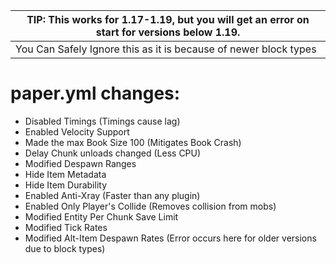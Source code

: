 |TIP: This works for 1.17-1.19, but you will get an error on start for versions below 1.19.|
|----------------|
|You Can Safely Ignore this as it is because of newer block types|

# paper.yml changes:
- Disabled Timings (Timings cause lag)
- Enabled Velocity Support
- Made the max Book Size 100 (Mitigates Book Crash)
- Delay Chunk unloads changed (Less CPU)
- Modified Despawn Ranges
- Hide Item Metadata
- Hide Item Durability
- Enabled Anti-Xray (Faster than any plugin)
- Enabled Only Player's Collide (Removes collision from mobs)
- Modified Entity Per Chunk Save Limit
- Modified Tick Rates
- Modified Alt-Item Despawn Rates (Error occurs here for older versions due to block types)
